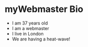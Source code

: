 # myWebmaster Bio
- I am 37 years old
- I am a webmaster
- I live in London
- We are having a heat-wave!

